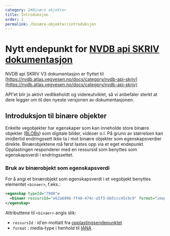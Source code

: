 ```yaml
---
category: 2#Binære objekter
title: Introduksjon
order: 1
permalink: /binære-objekter/introduksjon
---
```



# Nytt endepunkt for [NVDB api SKRIV dokumentasjon](https://nvdb.atlas.vegvesen.no/docs/category/nvdb-api-skriv)

NVDB api SKRIV V3 dokumentasjon er flyttet til [https://nvdb.atlas.vegvesen.no/docs/category/nvdb-api-skriv](https://nvdb.atlas.vegvesen.no/docs/category/nvdb-api-skriv)

API'et blir jo aktivt vedlikeholdt og videreutviklet, så vi anbefaler sterkt at dere legger om til den nyeste versjonen av dokumentasjonen. 


## Introduksjon til binære objekter

Enkelte vegobjekter har egenskaper som kan inneholde store binære objekter ([BLOBs](https://en.wikipedia.org/wiki/Binary_large_object))
som digitale bilder, videoer o.l. På grunn av størrelsen kan imidlertid endringssett ikke ta i mot binære objekter som
egenskapsverdier direkte. Binærobjektene må først lastes opp via et eget endepunkt. Opplastingen responderer med en ressursid
som benyttes som egenskapsverdi i endringssettet.

### Bruk av binærobjekt som egenskapsverdi

For å angi et binærobjekt som egenskapsverdi i et vegobjekt benyttes elementet `<binaer>`, f.eks.:

```xml
<egenskap typeId="7900">
  <binaer ressursId="e62a6896-ff48-474c-a5f3-bb5ccc45c9c9" format="image/png"/>
</egenskap>
```

Attributtene til ```<binaer>``` angis slik:
 
* ```ressursId``` : id'en mottatt fra [opplastingsendepunktet](api-referanse.md#laste-opp-binærdata)
* ```format``` : media-type i henhold til [IANA](http://www.iana.org/assignments/media-types/media-types.xhtml)

